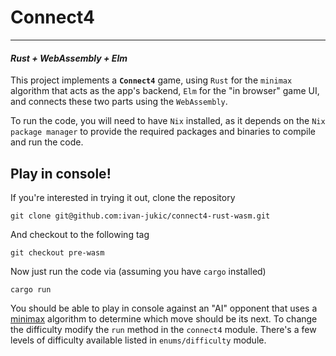 # Connect4

---

#### **_Rust + WebAssembly + Elm_**

This project implements a **`Connect4`** game, using `Rust` for the `minimax` algorithm that acts as the app's backend, `Elm` for the "in browser" game UI, and connects these two parts using the `WebAssembly`.

To run the code, you will need to have `Nix` installed, as it depends on the `Nix package manager` to provide the required packages and binaries to compile and run the code.

## Play in console!

If you're interested in trying it out, clone the repository

```
git clone git@github.com:ivan-jukic/connect4-rust-wasm.git
```

And checkout to the following tag

```
git checkout pre-wasm
```

Now just run the code via (assuming you have `cargo` installed)

```
cargo run
```

You should be able to play in console against an "AI" opponent that uses a [minimax](https://en.wikipedia.org/wiki/Minimax) algorithm to determine which move should be its next. To change the difficulty modify the `run` method in the `connect4` module. There's a few levels of difficulty available listed in `enums/difficulty` module.
